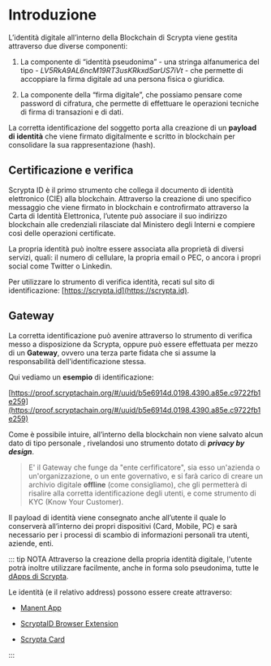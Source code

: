 # Introduzione

L’identità digitale all’interno della Blockchain di Scrypta viene gestita attraverso due diverse componenti:

1. La componente di “identità pseudonima” - una stringa alfanumerica del tipo - *LV5RkA9AL6ncM19RT3usKRkxd5arUS7iVt* - che permette di accoppiare la firma digitale ad una persona fisica o giuridica.

2. La componente della “firma digitale”, che possiamo pensare come password di cifratura, che permette di effettuare le operazioni tecniche di firma di transazioni e di dati.
   
La corretta identificazione del soggetto porta alla creazione di un **payload di identità** che viene firmato digitalmente e scritto in blockchain per consolidare la sua rappresentazione (hash). 

## Certificazione e verifica 
Scrypta ID è il primo strumento che collega il documento di identità  elettronico (CIE) alla blockchain. Attraverso la creazione di uno specifico messaggio che viene firmato in blockchain e controfirmato attraverso la Carta di Identità Elettronica, l’utente può associare il suo indirizzo blockchain alle credenziali rilasciate dal Ministero degli Interni e compiere così delle operazioni certificate.

La propria identità può inoltre essere associata alla proprietà di diversi servizi, quali: il numero di cellulare, la propria email o PEC, o ancora i propri social come Twitter o Linkedin.

Per utilizzare lo strumento di verifica identità, recati sul sito di identificazione: [https://scrypta.id](https://scrypta.id).

## Gateway

La corretta identificazione può avenire attraverso lo strumento di verifica messo a disposizione da Scrypta, oppure può essere effettuata per mezzo di un **Gateway**, ovvero una terza parte fidata che si assume la responsabilità dell’identificazione stessa.

Qui vediamo un **esempio** di identificazione:

[https://proof.scryptachain.org/#/uuid/b5e6914d.0198.4390.a85e.c9722fb1e259](https://proof.scryptachain.org/#/uuid/b5e6914d.0198.4390.a85e.c9722fb1e259)

Come è possibile intuire, all’interno della blockchain non viene salvato alcun dato di tipo personale , rivelandosi uno strumento dotato di ***privacy by design***. 


> E' il Gateway che funge da "ente cerfificatore", sia esso un'azienda o un'organizzazione, o un ente governativo, e si farà carico di creare un archivio digitale **offline** (come consigliamo), che gli permetterà di risalire alla corretta identificazione degli utenti, e come strumento di KYC (Know Your Customer).


Il payload di identità viene consegnato anche all’utente il quale lo conserverà all’interno dei propri dispositivi (Card, Mobile, PC) e sarà necessario per i processi di scambio di informazioni personali tra utenti, aziende, enti.

::: tip NOTA
Attraverso la creazione della propria identità digitale, l'utente potrà inoltre utilizzare facilmente, anche in forma solo pseudonima, tutte le [dApps di Scrypta](../dapps/README.md).


Le identità (e il relativo address) possono essere create attraverso:

- [Manent App](../dapps/manent-app.md)

- [ScryptaID Browser Extension](../dapps/extension-browser.md)

- [Scrypta Card](../dapps/manent-app.md#scrypta-card)

:::

